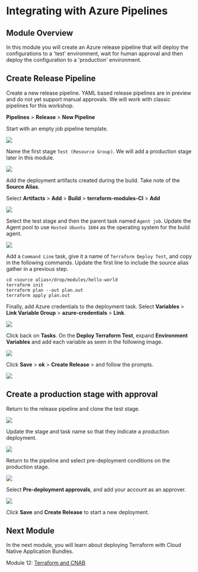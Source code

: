  # Integrating with Azure Pipelines

## Module Overview

In this module you will create an Azure release pipeline that will deploy the configurations to a 'test' environment, wait for human approval and then deploy the configuration to a 'production' environment.

## Create Release Pipeline

Create a new release pipeline. YAML based release pipelines are in preview and do not yet support manual approvals. We will work with classic pipelines for this workshop.

**Pipelines** > **Release** > **New Pipeline**

Start with an empty job pipeline template.

![](../images/empty-job.jpg)

Name the first stage `Test (Resource Group)`. We will add a production stage later in this module.

![](../images/stage-one.jpg)

Add the deployment artifacts created during the build. Take note of the **Source Alias**.

Select **Artifacts** > **Add** > **Build** > **terraform-modules-CI** > **Add**

![](../images/deployment-artifacts.jpg)

Select the test stage and then the parent task named `Agent job`. Update the Agent pool to use `Hosted Ubuntu 1604` as the operating system for the build agent.

![](../images/build-agent.jpg)

Add a `Command Line` task, give it a name of `Terraform Deploy Test`, and copy in the following commands. Update the first line to include the source alias gather in a previous step.

```
cd <source alias>/drop/modules/hello-world
terraform init
terraform plan --out plan.out
terraform apply plan.out
```

Finally, add Azure credentials to the deployment task. Select **Variables** > **Link Variable Group** > **azure-credentials** > **Link**.

![](../images/link-variables.jpg)

Click back on **Tasks**. On the **Deploy Terraform Test**, expand **Environment Variables** and add each variable as seen in the following image.

![](../images/task-variables.jpg)

Click **Save** > **ok** > **Create Release** > and follow the prompts.

![](../images/release.jpg)

## Create a production stage with approval

Return to the release pipeline and clone the test stage.

![](../images/clone.jpg)

Update the stage and task name so that they indicate a production deployment.

![](../images/production.jpg)

Return to the pipeline and select pre-deployment conditions on the production stage.

![](../images/conditions.jpg)

Select **Pre-deployment approvals**, and add your account as an approver.

![](../images/approval.jpg)

Click **Save** and **Create Release** to start a new deployment.

## Next Module

In the next module, you will learn about deploying Terraform with Cloud Native Application Bundles.

Module 12: [Terraform and CNAB](../11-terraform-cnab)